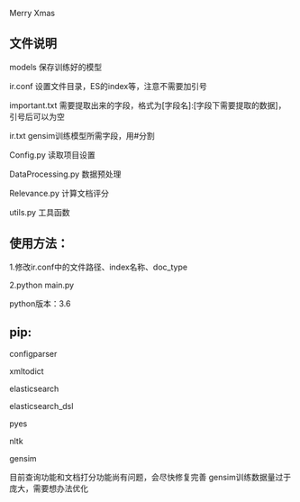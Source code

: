Merry Xmas

## 文件说明

models 保存训练好的模型

ir.conf 设置文件目录，ES的index等，注意不需要加引号

important.txt 需要提取出来的字段，格式为[字段名]:[字段下需要提取的数据]，引号后可以为空

ir.txt gensim训练模型所需字段，用#分割


Config.py 读取项目设置

DataProcessing.py 数据预处理

Relevance.py 计算文档评分

utils.py 工具函数


## 使用方法：

1.修改ir.conf中的文件路径、index名称、doc_type

2.python main.py

python版本：3.6

## pip:

configparser

xmltodict

elasticsearch

elasticsearch_dsl

pyes

nltk

gensim

目前查询功能和文档打分功能尚有问题，会尽快修复完善
gensim训练数据量过于庞大，需要想办法优化

